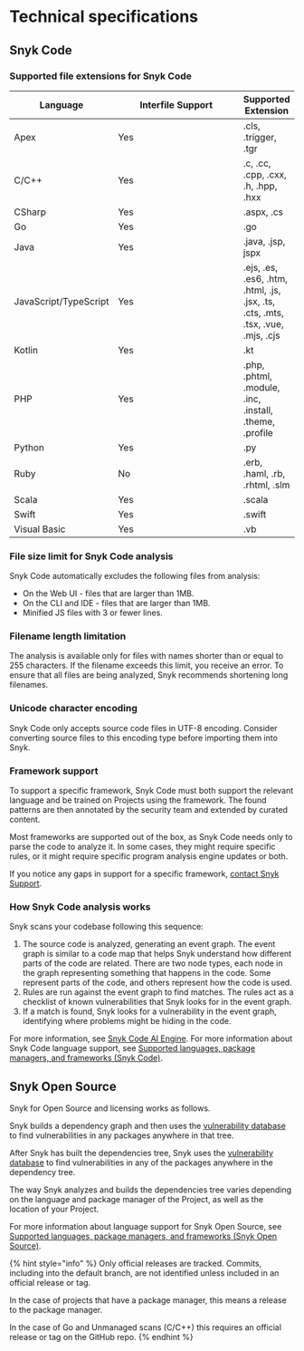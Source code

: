 # Technical specifications

## Snyk Code

### Supported file extensions for Snyk Code

<table><thead><tr><th>Language</th><th width="215">Interfile Support</th><th>Supported Extension</th></tr></thead><tbody><tr><td>Apex</td><td>Yes</td><td>.cls, .trigger, .tgr</td></tr><tr><td>C/C++</td><td>Yes</td><td>.c, .cc, .cpp, .cxx, .h, .hpp, .hxx</td></tr><tr><td>CSharp</td><td>Yes</td><td>.aspx, .cs</td></tr><tr><td>Go</td><td>Yes</td><td>.go</td></tr><tr><td>Java</td><td>Yes</td><td>.java, .jsp, jspx</td></tr><tr><td>JavaScript/TypeScript</td><td>Yes</td><td>.ejs, .es, .es6, .htm, .html, .js, .jsx, .ts, .cts, .mts, .tsx, .vue, .mjs, .cjs</td></tr><tr><td>Kotlin</td><td>Yes</td><td>.kt</td></tr><tr><td>PHP</td><td>Yes</td><td>.php, .phtml, .module, .inc, .install, .theme, .profile</td></tr><tr><td>Python</td><td>Yes</td><td>.py</td></tr><tr><td>Ruby</td><td>No</td><td>.erb, .haml, .rb, .rhtml, .slm</td></tr><tr><td>Scala</td><td>Yes</td><td>.scala</td></tr><tr><td>Swift</td><td>Yes</td><td>.swift</td></tr><tr><td>Visual Basic</td><td>Yes</td><td>.vb</td></tr></tbody></table>

### File size limit for Snyk Code analysis

Snyk Code automatically excludes the following files from analysis:

* On the Web UI - files that are larger than 1MB.
* On the CLI and IDE - files that are larger than 1MB.
* Minified JS files with 3 or fewer lines.

### Filename length limitation

The analysis is available only for files with names shorter than or equal to 255 characters. If the filename exceeds this limit, you receive an error. To ensure that all files are being analyzed, Snyk recommends shortening long filenames.

### Unicode character encoding

Snyk Code only accepts source code files in UTF-8 encoding. Consider converting source files to this encoding type before importing them into Snyk.

### Framework support

To support a specific framework, Snyk Code must both support the relevant language and be trained on Projects using the framework. The found patterns are then annotated by the security team and extended by curated content.

Most frameworks are supported out of the box, as Snyk Code needs only to parse the code to analyze it. In some cases, they might require specific rules, or it might require specific program analysis engine updates or both.

If you notice any gaps in support for a specific framework, [contact Snyk Support](https://support.snyk.io/hc/en-us/requests/new).

### How Snyk Code analysis works

Snyk scans your codebase following this sequence:

1. The source code is analyzed, generating an event graph. The event graph is similar to a code map that helps Snyk understand how different parts of the code are related. There are two node types, each node in the graph representing something that happens in the code. Some represent parts of the code, and others represent how the code is used.
2. Rules are run against the event graph to find matches. The rules act as a checklist of known vulnerabilities that Snyk looks for in the event graph.
3. If a match is found, Snyk looks for a vulnerability in the event graph, identifying where problems might be hiding in the code.

For more information, see [Snyk Code AI Engine](../scan-with-snyk/snyk-code/#ai-engine). For more information about Snyk Code language support, see [Supported languages, package managers, and frameworks (Snyk Code)](./#code-analysis-snyk-code).

## Snyk Open Source

Snyk for Open Source and licensing works as follows.

Snyk builds a dependency graph and then uses the [vulnerability database](https://snyk.io/vuln) to find vulnerabilities in any packages anywhere in that tree.

After Snyk has built the dependencies tree, Snyk uses the [vulnerability database](https://snyk.io/vuln) to find vulnerabilities in any of the packages anywhere in the dependency tree.

The way Snyk analyzes and builds the dependencies tree varies depending on the language and package manager of the Project, as well as the location of your Project.

For more information about language support for Snyk Open Source, see [Supported languages, package managers, and frameworks (Snyk Open Source)](./#open-source-and-licensing-snyk-open-source).

{% hint style="info" %}
Only official releases are tracked. Commits, including into the default branch, are not identified unless included in an official release or tag.&#x20;

In the case of projects that have a package manager, this means a release to the package manager.&#x20;

In the case of Go and Unmanaged scans (C/C++) this requires an official release or tag on the GitHub repo.
{% endhint %}
